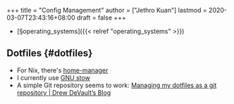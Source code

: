 +++
title = "Config Management"
author = ["Jethro Kuan"]
lastmod = 2020-03-07T23:43:16+08:00
draft = false
+++

-   [§operating\_systems]({{< relref "operating_systems" >}})


## Dotfiles {#dotfiles}

-   For Nix, there's [home-manager](https://github.com/rycee/home-manager)
-   I currently use [GNU stow](https://www.gnu.org/software/stow/)
-   A simple Git repository seems to work: [Managing my dotfiles as a git repository | Drew DeVault’s Blog](https://drewdevault.com/2019/12/30/dotfiles.html)

